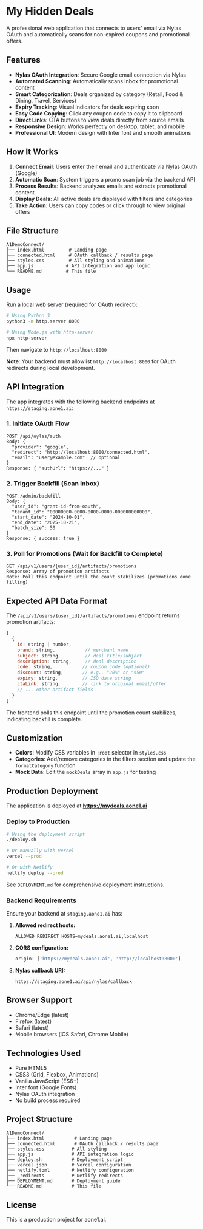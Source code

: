 # My Hidden Deals

A professional web application that connects to users' email via Nylas OAuth and automatically scans for non-expired coupons and promotional offers.

## Features

- **Nylas OAuth Integration**: Secure Google email connection via Nylas
- **Automated Scanning**: Automatically scans inbox for promotional content
- **Smart Categorization**: Deals organized by category (Retail, Food & Dining, Travel, Services)
- **Expiry Tracking**: Visual indicators for deals expiring soon
- **Easy Code Copying**: Click any coupon code to copy it to clipboard
- **Direct Links**: CTA buttons to view deals directly from source emails
- **Responsive Design**: Works perfectly on desktop, tablet, and mobile
- **Professional UI**: Modern design with Inter font and smooth animations

## How It Works

1. **Connect Email**: Users enter their email and authenticate via Nylas OAuth (Google)
2. **Automatic Scan**: System triggers a promo scan job via the backend API
3. **Process Results**: Backend analyzes emails and extracts promotional content
4. **Display Deals**: All active deals are displayed with filters and categories
5. **Take Action**: Users can copy codes or click through to view original offers

## File Structure

```
A1DemoConnect/
├── index.html         # Landing page
├── connected.html     # OAuth callback / results page
├── styles.css         # All styling and animations
├── app.js            # API integration and app logic
└── README.md         # This file
```

## Usage

Run a local web server (required for OAuth redirect):

```bash
# Using Python 3
python3 -m http.server 8000

# Using Node.js with http-server
npx http-server
```

Then navigate to `http://localhost:8000`

**Note**: Your backend must allowlist `http://localhost:8000` for OAuth redirects during local development.

## API Integration

The app integrates with the following backend endpoints at `https://staging.aone1.ai`:

### 1. Initiate OAuth Flow
```
POST /api/nylas/auth
Body: {
  "provider": "google",
  "redirect": "http://localhost:8000/connected.html",
  "email": "user@example.com"  // optional
}
Response: { "authUrl": "https://..." }
```

### 2. Trigger Backfill (Scan Inbox)
```
POST /admin/backfill
Body: {
  "user_id": "grant-id-from-oauth",
  "tenant_id": "00000000-0000-0000-0000-000000000000",
  "start_date": "2024-10-01",
  "end_date": "2025-10-21",
  "batch_size": 50
}
Response: { success: true }
```

### 3. Poll for Promotions (Wait for Backfill to Complete)
```
GET /api/v1/users/{user_id}/artifacts/promotions
Response: Array of promotion artifacts
Note: Poll this endpoint until the count stabilizes (promotions done filling)
```

## Expected API Data Format

The `/api/v1/users/{user_id}/artifacts/promotions` endpoint returns promotion artifacts:

```javascript
[
  {
    id: string | number,
    brand: string,           // merchant name
    subject: string,         // deal title/subject
    description: string,     // deal description
    code: string,           // coupon code (optional)
    discount: string,       // e.g., "20%" or "$50"
    expiry: string,         // ISO date string
    ctaLink: string,        // link to original email/offer
    // ... other artifact fields
  }
]
```

The frontend polls this endpoint until the promotion count stabilizes, indicating backfill is complete.

## Customization

- **Colors**: Modify CSS variables in `:root` selector in `styles.css`
- **Categories**: Add/remove categories in the filters section and update the `formatCategory` function
- **Mock Data**: Edit the `mockDeals` array in `app.js` for testing

## Production Deployment

The application is deployed at **https://mydeals.aone1.ai**

### Deploy to Production

```bash
# Using the deployment script
./deploy.sh

# Or manually with Vercel
vercel --prod

# Or with Netlify
netlify deploy --prod
```

See `DEPLOYMENT.md` for comprehensive deployment instructions.

### Backend Requirements

Ensure your backend at `staging.aone1.ai` has:

1. **Allowed redirect hosts:**
   ```
   ALLOWED_REDIRECT_HOSTS=mydeals.aone1.ai,localhost
   ```

2. **CORS configuration:**
   ```javascript
   origin: ['https://mydeals.aone1.ai', 'http://localhost:8000']
   ```

3. **Nylas callback URI:**
   ```
   https://staging.aone1.ai/api/nylas/callback
   ```

## Browser Support

- Chrome/Edge (latest)
- Firefox (latest)
- Safari (latest)
- Mobile browsers (iOS Safari, Chrome Mobile)

## Technologies Used

- Pure HTML5
- CSS3 (Grid, Flexbox, Animations)
- Vanilla JavaScript (ES6+)
- Inter font (Google Fonts)
- Nylas OAuth integration
- No build process required

## Project Structure

```
A1DemoConnect/
├── index.html           # Landing page
├── connected.html       # OAuth callback / results page
├── styles.css          # All styling
├── app.js              # API integration logic
├── deploy.sh           # Deployment script
├── vercel.json         # Vercel configuration
├── netlify.toml        # Netlify configuration
├── _redirects          # Netlify redirects
├── DEPLOYMENT.md       # Deployment guide
└── README.md           # This file
```

## License

This is a production project for aone1.ai.

